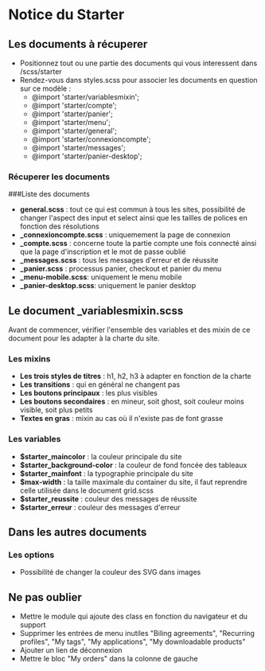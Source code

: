 # Notice du Starter

## Les documents à récuperer 
* Positionnez tout ou une partie des documents qui vous interessent dans /scss/starter
* Rendez-vous dans styles.scss pour associer les documents en question sur ce modèle : 
    * @import 'starter/variablesmixin';
    * @import 'starter/compte';
    * @import 'starter/panier';
    * @import 'starter/menu';
    * @import 'starter/general';
    * @import 'starter/connexioncompte';
    * @import 'starter/messages';
    * @import 'starter/panier-desktop';

### Récuperer les documents

###Liste des documents
* **general.scss** : tout ce qui est commun à tous les sites, possibilité de changer l'aspect des input et select ainsi que les tailles de polices en fonction des résolutions
* **_connexioncompte.scss** : uniquemement la page de connexion
* **_compte.scss** : concerne toute la partie compte une fois connecté ainsi que la page d'inscription et le mot de passe oublié
* **_messages.scss** : tous les messages d'erreur et de réussite
* **_panier.scss** : processus panier, checkout et panier du menu
* **_menu-mobile.scss**: uniquement le menu mobile
* **_panier-desktop.scss**: uniquement le panier desktop

## Le document _variablesmixin.scss

Avant de commencer, vérifier l'ensemble des variables et des mixin de ce document pour les adapter à la charte du site.

### Les mixins

* **Les trois styles de titres** : h1, h2, h3 à adapter en fonction de la charte
* **Les transitions** : qui en général ne changent pas
* **Les boutons principaux** : les plus visibles
* **Les boutons secondaires** : en mineur, soit ghost, soit couleur moins visible, soit plus petits
* **Textes en gras** : mixin au cas où il n'existe pas de font grasse 

### Les variables
* **$starter_maincolor** : la couleur principale du site
* **$starter_background-color** : la couleur de fond foncée des tableaux
* **$starter_mainfont** : la typographie principale du site
* **$max-width** : la taille maximale du container du site, il faut reprendre celle utilisée dans le document grid.scss
* **$starter_reussite** : couleur des messages de réussite
* **$starter_erreur** : couleur des messages d'erreur

## Dans les autres documents 

### Les options
* Possibilité de changer la couleur des SVG dans images

## Ne pas oublier
* Mettre le module qui ajoute des class en fonction du navigateur et du support
* Supprimer les entrées de menu inutiles "Biling agreements", "Recurring profiles", "My tags", "My applications", "My downloadable products"
* Ajouter un lien de déconnexion
* Mettre le bloc "My orders" dans la colonne de gauche